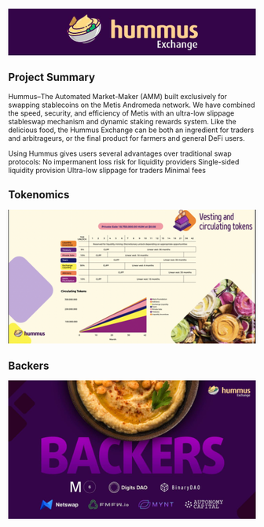 ![Banner](https://raw.githubusercontent.com/Netswap/launchpad-resources/testnet/v2/0x59af3a5663aea836537f8cdd0d93506aa3ad627a/static/images/banner.png)

## Project Summary

Hummus–The Automated Market-Maker (AMM) built exclusively for swapping stablecoins on the Metis Andromeda network. We have combined the speed, security, and efficiency of Metis with an ultra-low slippage stableswap mechanism and dynamic staking rewards system.
Like the delicious food, the Hummus Exchange can be both an ingredient for traders and arbitrageurs, or the final product for farmers and general DeFi users.

Using Hummus gives users several advantages over traditional swap protocols:
No impermanent loss risk for liquidity providers
Single-sided liquidity provision
Ultra-low slippage for traders
Minimal fees

## Tokenomics

![Tokenomics](https://raw.githubusercontent.com/Netswap/launchpad-resources/testnet/v2/0x59af3a5663aea836537f8cdd0d93506aa3ad627a/static/images/tokenomics.png)

## Backers

![Backers](https://raw.githubusercontent.com/Netswap/launchpad-resources/testnet/v2/0x59af3a5663aea836537f8cdd0d93506aa3ad627a/static/images/backers.png)